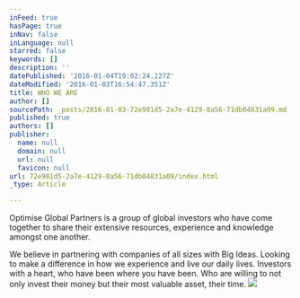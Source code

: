 ```yaml
---
inFeed: true
hasPage: true
inNav: false
inLanguage: null
starred: false
keywords: []
description: ''
datePublished: '2016-01-04T19:02:24.227Z'
dateModified: '2016-01-03T16:54:47.351Z'
title: WHO WE ARE
author: []
sourcePath: _posts/2016-01-03-72e981d5-2a7e-4129-8a56-71db04831a09.md
published: true
authors: []
publisher:
  name: null
  domain: null
  url: null
  favicon: null
url: 72e981d5-2a7e-4129-8a56-71db04831a09/index.html
_type: Article

---
```

Optimise Global Partners is a group of global investors who have come together to share their extensive resources, experience and knowledge amongst one another. 

We believe in partnering with companies of all sizes with Big Ideas. 
Looking to make a difference in how we experience and live our daily 
lives. Investors with a heart, who have been where you have been. Who 
are willing to not only invest their money but their most valuable 
asset, their time.
![](https://s3-us-west-2.amazonaws.com/the-grid-img/p/ea2cc8bf8d0425209a0c13d37d3b70e7dafc54e9.jpg)